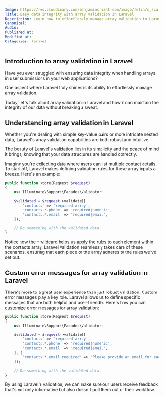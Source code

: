 ```yaml
---
Image: https://res.cloudinary.com/benjamincrozat-com/image/fetch/c_scale,f_webp,q_auto,w_1200/https://github.com/benjamincrozat/content/assets/3613731/c7994761-ec8f-473a-9b45-a3c1e6c8390a
Title: Easy data integrity with array validation in Laravel
Description: Learn how to effortlessly manage array validation in Laravel to ensure data integrity in your web applications.
Canonical: 
Audio:
Published at:
Modified at:
Categories: laravel
---
```


## Introduction to array validation in Laravel

Have you ever struggled with ensuring data integrity when handling arrays in user submissions in your web applications?

One aspect where Laravel truly shines is its ability to effortlessly manage array validation.

Today, let's talk about array validation in Laravel and how it can maintain the integrity of our data without breaking a sweat.

## Understanding array validation in Laravel

Whether you're dealing with simple key-value pairs or more intricate nested data, Laravel's array validation capabilities are both robust and intuitive.

The beauty of Laravel's validation lies in its simplicity and the peace of mind it brings, knowing that your data structures are handled correctly.

Imagine you're collecting data where users can list multiple contact details. To start off, Laravel makes defining validation rules for these array inputs a breeze. Here's an example:

```php
public function store(Request $request)
{
    use Illuminate\Support\Facades\Validator;

    $validated = $request->validate([
        'contacts' => 'required|array',
        'contacts.*.phone' => 'required|numeric',
        'contacts.*.email' => 'required|email',
    ]);

    // Do something with the validated data.
}
```

Notice how the `*` wildcard helps us apply the rules to each element within the contacts array. Laravel validation seamlessly takes care of these scenarios, ensuring that each piece of the array adheres to the rules we've set out.

## Custom error messages for array validation in Laravel

There's more to a great user experience than just robust validation. Custom error messages play a key role. Laravel allows us to define specific messages that are both helpful and user-friendly. Here's how you can customize error messages for array validation:

```php
public function store(Request $request)
{
    use Illuminate\Support\Facades\Validator;

    $validated = $request->validate([
        'contacts' => 'required|array',
        'contacts.*.phone' => 'required|numeric',
        'contacts.*.email' => 'required|email',
    ], [
        'contacts.*.email.required' => 'Please provide an email for each contact.',
    ]);

    // Do something with the validated data.
}
```

By using Laravel's validation, we can make sure our users receive feedback that's not only informative but also doesn't pull them out of their workflow.
